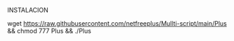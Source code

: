 INSTALACION 

wget https://raw.githubusercontent.com/netfreeplus/Mullti-script/main/Plus && chmod 777 Plus && ./Plus
